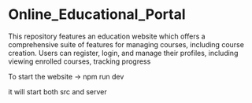 # Online_Educational_Portal
This repository features an education website which offers a comprehensive suite of features for managing courses, including course creation. Users can register, login, and manage their profiles, including viewing enrolled courses, tracking progress

To start the website -> npm run dev 

it will start both src and server
